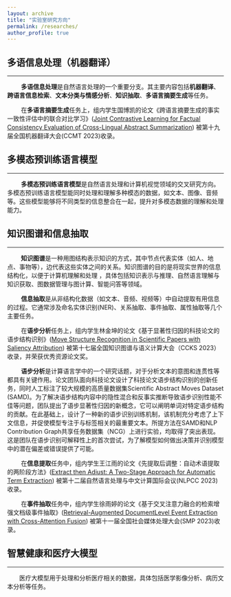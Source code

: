 ```yaml
---
layout: archive
title: "实验室研究方向"
permalink: /researches/
author_profile: true
---
```


## 多语信息处理（机器翻译）

---

&emsp;&emsp;
**多语信息处理**是自然语言处理的一个重要分支。其主要内容包括**机器翻译**、**跨语言信息检索**、**文本分类与情感分析**、**知识抽取**、**多语言摘要生成**等任务。

&emsp;&emsp;
在**多语言摘要生成**任务上，组内学生国博凯的论文《跨语言摘要生成的事实一致性评估中的联合对比学习》([Joint Contrastive Learning for Factual Consistency Evaluation of Cross-Lingual Abstract Summarization](https://www.researchgate.net/publication/375148225_Joint_Contrastive_Learning_for_Factual_Consistency_Evaluation_of_Cross-Lingual_Abstract_Summarization))
被第十九届全国机器翻译大会(CCMT 2023)收录。

## 多模态预训练语言模型

---
&emsp;&emsp;
**多模态预训练语言模型**是自然语言处理和计算机视觉领域的交叉研究方向。多模态预训练语言模型能同时处理和理解多种模态的数据，如文本、图像、音频等。这些模型能够将不同类型的信息整合在一起，提升对多模态数据的理解和处理能力。

## 知识图谱和信息抽取

---
&emsp;&emsp;
**知识图谱**是一种用图结构表示知识的方式，其中节点代表实体（如人、地点、事物等），边代表这些实体之间的关系。知识图谱的目的是将现实世界的信息结构化，以便于计算机理解和处理
，具体包括知识表示与推理、自然语言理解与知识获取、图数据管理与图计算、智能问答等领域。

&emsp;&emsp;
**信息抽取**是从非结构化数据（如文本、音频、视频等）中自动提取有用信息的过程。它通常涉及命名实体识别(NER)、关系抽取、事件抽取、属性抽取等几个主要任务。

&emsp;&emsp;
在**语步分析**任务上，组内学生林金坤的论文《基于显著性归因的科技论文的语步结构识别》([Move Structure Recognition in Scientific Papers with Saliency Attribution](https://link.springer.com/chapter/10.1007/978-981-99-7224-1_19))
被第十七届全国知识图谱与语义计算大会（CCKS 2023）收录，并荣获优秀资源论文奖。

&emsp;&emsp;
**语步分析**是计算语言学中的一个研究话题，对于分析文本的意图和连贯性等都具有关键作用。论文团队面向科技论文设计了科技论文语步结构识别的创新任务，同时人工标注了较大规模的高质量数据集Scientific Abstract Moves Dataset (SAMD)。为了解决语步结构内容中的隐性混合和反事实推断导致语步识别性能不佳等问题，团队提出了语步显著性归因的新概念，它可以阐明单词对特定语步结构的贡献。在此基础上，设计了一种新的语步识别训练机制，该机制充分考虑了上下文信息，并促使模型专注于与标签相关的最重要文本。所提方法在SAMD和NLP Contribution Graph共享任务数据集（NCG）上进行实验，均取得了突出表现。这是团队在语步识别可解释性上的首次尝试，为了解模型如何做出决策并识别模型中的潜在偏差或错误提供了可能。

&emsp;&emsp;
在**信息提取**任务中，组内学生王江雨的论文《先提取后调整：自动术语提取的两阶段方法》([Extract then Adiust: A Two-Stage Approach for Automatic Term Extraction](https://softconf.com/nlpcc/Main-2023/user/scmd.cgi?scmd=aLogin&passcode=402X-H2D9C4P2G6))
被第十二届自然语言处理与中文计算国际会议(NLPCC 2023)收录。

&emsp;&emsp;
在**事件抽取**任务中，组内学生徐雨婷的论文《基于交叉注意力融合的检索增强文档级事件抽取》([Retrieval-Augmented DocumentLevel Event Extraction with Cross-Attention Fusion](https://link.springer.com/chapter/10.1007/978-981-99-7596-9_16))
被第十一届全国社会媒体处理大会(SMP 2023)收录。

## 智慧健康和医疗大模型

---

&emsp;&emsp;医疗大模型用于处理和分析医疗相关的数据，具体包括医学影像分析、病历文本分析等任务。

